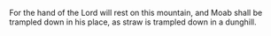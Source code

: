For the hand of the Lord will rest on this mountain, and Moab shall be trampled down in his place, as straw is trampled down in a dunghill.
